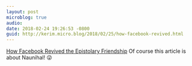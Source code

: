 ```yaml
---
layout: post
microblog: true
audio: 
date: 2018-02-24 19:26:53 -0800
guid: http://kerim.micro.blog/2018/02/25/how-facebook-revived.html
---
```

[How Facebook Revived the Epistolary Friendship](https://daily.jstor.org/how-facebook-revived-the-epistolary-friendship/) Of course this article is about Naunihal! 😜

